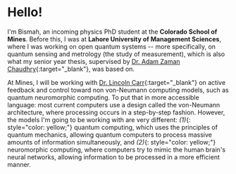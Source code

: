 # Hello!
I'm Bismah, an incoming physics PhD student at the **Colorado School of Mines**. Before this, I was at **Lahore University of Management Sciences**, where I was working on open quantum systems -- more specifically, on quantum sensing and metrology (the study of measurement), which is also what my senior year thesis, supervised by [Dr. Adam Zaman Chaudhry](https://scholar.google.com.pk/citations?user=RNBPLXwAAAAJ&hl=en){:target="_blank"}, was based on.

At Mines, I will be working with [Dr. Lincoln Carr](https://scholar.google.ro/citations?user=7dfEr5YAAAAJ&hl=en){:target="_blank"} on active feedback and control toward non von-Neumann computing models, such as quantum neuromorphic computing. To put that in more accessible language: most current computers use a design called the von-Neumann architecture, where processing occurs in a step-by-step fashion. However, the models I'm going to be working with are very different: *(1)*{: style="color: yellow;"} quantum computing, which uses the principles of quantum mechanics, allowing quantum computers to process massive amounts of information simultaneously, and *(2)*{: style="color: yellow;"} neuromorphic computing, where computers try to mimic the human brain's neural networks, allowing information to be processed in a more efficient manner.
